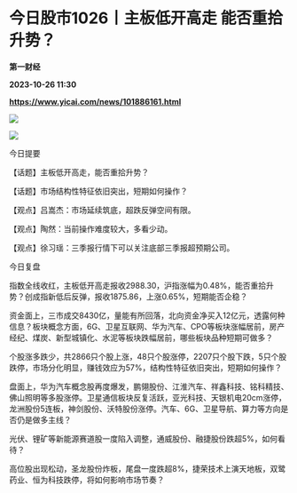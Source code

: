 # 今日股市1026丨主板低开高走 能否重拾升势？
**第一财经**

**2023-10-26 11:30**

**https://www.yicai.com/news/101886161.html**

![](https://imgcdn.yicai.com/uppics/slides/2023/10/57883d0c13fc4376abd13286d642f846.jpg)

![](https://imgcdn.yicai.com/uppics/images/2023/10/e31f5696f9ea4d65599292c25f6a2b27.jpg)

今日提要

【话题】主板低开高走，能否重拾升势？

【话题】市场结构性特征依旧突出，短期如何操作？

【观点】吕嵩杰：市场延续筑底，超跌反弹空间有限。

【观点】陶然：当前操作难度较大，多看少动。

【观点】徐习瑶：三季报行情下可以关注底部三季报超预期公司。  

今日复盘

指数全线收红，主板低开高走报收2988.30，沪指涨幅为0.48%，能否重拾升势？创成指新低后反弹，报收1875.86，上涨0.65%，短期能否企稳？

资金面上，三市成交8430亿，量能有所回落，北向资金净买入12亿元，透露何种信息？板块概念方面，6G、卫星互联网、华为汽车、CPO等板块涨幅居前，房产经纪、煤炭、新型城镇化、水泥等板块跌幅居前，哪些板块品种短期可做多？

个股涨多跌少，共2866只个股上涨，48只个股涨停，2207只个股下跌，5只个股跌停，市场分化明显，赚钱效应为57%，结构性特征依旧突出，短期如何操作？

盘面上，华为汽车概念股再度爆发，鹏翎股份、江淮汽车、祥鑫科技、铭科精技、佛山照明等多股涨停。卫星通信板块反复活跃，亚光科技、天银机电20cm涨停，龙洲股份5连板，神剑股份、沃特股份涨停。汽车、6G、卫星导航、算力等方向是否仍是做多主线？

光伏、锂矿等新能源赛道股一度陷入调整，通威股份、融捷股份跌超5%，如何看待？

高位股出现松动，圣龙股份炸板，尾盘一度跌超8%，捷荣技术上演天地板，双鹭药业、恒为科技跌停，将如何影响市场节奏？